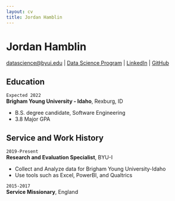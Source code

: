 ```yaml
---
layout: cv
title: Jordan Hamblin
---
```

# Jordan Hamblin

<div id="webaddress">
<a href="ham15041@byui.edu">datascience@byui.edu</a>
| <a href="https://byuidatascience.github.io/development.html">Data Science Program</a>
| <a href="https://www.linkedin.com/in/jordan-hamblin-5b0543194/">LinkedIn</a>
| <a href="https://github.com/byuids-resumes">GitHub</a>
</div>

<!-- https://www.monique.tech/the-art-of-markdown -->

## Education   

`Expected 2022`   
__Brigham Young University - Idaho__, Rexburg, ID   
- B.S. degree candidate, Software Engineering   
- 3.8 Major GPA   

## Service and Work History   

`2019-Present`   
__Research and Evaluation Specialist__, BYU-I   
- Collect and Analyze data for Brigham Young University-Idaho   
- Use tools such as Excel, PowerBI, and Qualtrics   


`2015-2017`   
__Service Missionary__, England


<!-- ### Footer

Last updated: March 2021 -->


